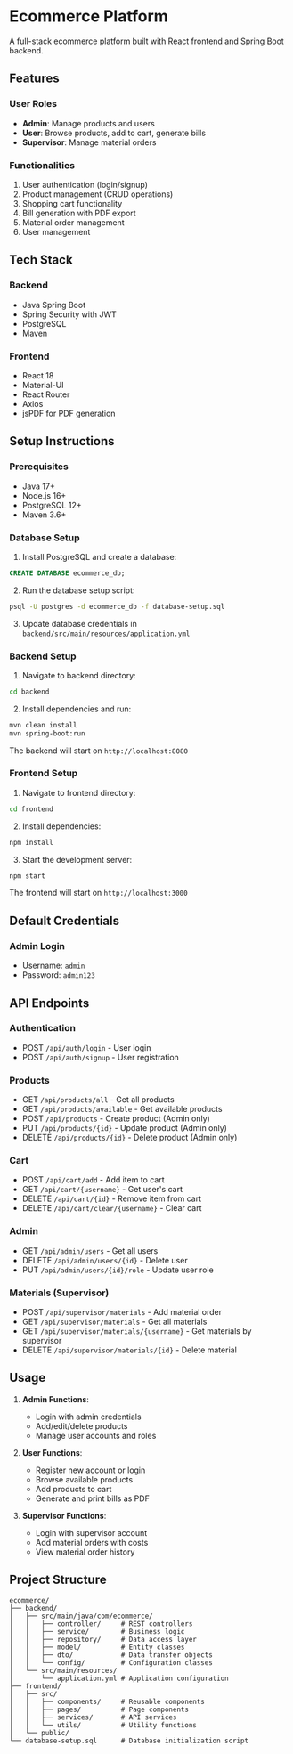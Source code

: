 # Ecommerce Platform

A full-stack ecommerce platform built with React frontend and Spring Boot backend.

## Features

### User Roles
- **Admin**: Manage products and users
- **User**: Browse products, add to cart, generate bills
- **Supervisor**: Manage material orders

### Functionalities
1. User authentication (login/signup)
2. Product management (CRUD operations)
3. Shopping cart functionality
4. Bill generation with PDF export
5. Material order management
6. User management

## Tech Stack

### Backend
- Java Spring Boot
- Spring Security with JWT
- PostgreSQL
- Maven

### Frontend
- React 18
- Material-UI
- React Router
- Axios
- jsPDF for PDF generation

## Setup Instructions

### Prerequisites
- Java 17+
- Node.js 16+
- PostgreSQL 12+
- Maven 3.6+

### Database Setup
1. Install PostgreSQL and create a database:
```sql
CREATE DATABASE ecommerce_db;
```

2. Run the database setup script:
```bash
psql -U postgres -d ecommerce_db -f database-setup.sql
```

3. Update database credentials in `backend/src/main/resources/application.yml`

### Backend Setup
1. Navigate to backend directory:
```bash
cd backend
```

2. Install dependencies and run:
```bash
mvn clean install
mvn spring-boot:run
```

The backend will start on `http://localhost:8080`

### Frontend Setup
1. Navigate to frontend directory:
```bash
cd frontend
```

2. Install dependencies:
```bash
npm install
```

3. Start the development server:
```bash
npm start
```

The frontend will start on `http://localhost:3000`

## Default Credentials

### Admin Login
- Username: `admin`
- Password: `admin123`

## API Endpoints

### Authentication
- POST `/api/auth/login` - User login
- POST `/api/auth/signup` - User registration

### Products
- GET `/api/products/all` - Get all products
- GET `/api/products/available` - Get available products
- POST `/api/products` - Create product (Admin only)
- PUT `/api/products/{id}` - Update product (Admin only)
- DELETE `/api/products/{id}` - Delete product (Admin only)

### Cart
- POST `/api/cart/add` - Add item to cart
- GET `/api/cart/{username}` - Get user's cart
- DELETE `/api/cart/{id}` - Remove item from cart
- DELETE `/api/cart/clear/{username}` - Clear cart

### Admin
- GET `/api/admin/users` - Get all users
- DELETE `/api/admin/users/{id}` - Delete user
- PUT `/api/admin/users/{id}/role` - Update user role

### Materials (Supervisor)
- POST `/api/supervisor/materials` - Add material order
- GET `/api/supervisor/materials` - Get all materials
- GET `/api/supervisor/materials/{username}` - Get materials by supervisor
- DELETE `/api/supervisor/materials/{id}` - Delete material

## Usage

1. **Admin Functions**:
   - Login with admin credentials
   - Add/edit/delete products
   - Manage user accounts and roles

2. **User Functions**:
   - Register new account or login
   - Browse available products
   - Add products to cart
   - Generate and print bills as PDF

3. **Supervisor Functions**:
   - Login with supervisor account
   - Add material orders with costs
   - View material order history

## Project Structure

```
ecommerce/
├── backend/
│   ├── src/main/java/com/ecommerce/
│   │   ├── controller/     # REST controllers
│   │   ├── service/        # Business logic
│   │   ├── repository/     # Data access layer
│   │   ├── model/          # Entity classes
│   │   ├── dto/            # Data transfer objects
│   │   └── config/         # Configuration classes
│   └── src/main/resources/
│       └── application.yml # Application configuration
├── frontend/
│   ├── src/
│   │   ├── components/     # Reusable components
│   │   ├── pages/          # Page components
│   │   ├── services/       # API services
│   │   └── utils/          # Utility functions
│   └── public/
└── database-setup.sql      # Database initialization script
```